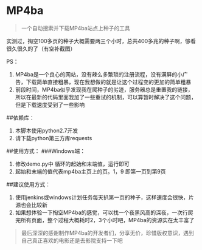 # MP4ba
> 一个自动搜索并下载MP4ba站点上种子的工具

实测过，掏空100多页的种子大概需要两三个小时，总共400多兆的种子啊，够看很久很久的了（有空补截图）

PS：
1. MP4ba是一个良心的网站，没有辣么多繁琐的注册流程，没有满屏的小广告，下载简单直接粗暴，现在我想做的就是让这个过程变的更加的简单粗暴
2. 前段时间，MP4ba似乎发现我在爬种子的劣迹，服务器总是重置我的链接，所以在最新的代码里面我加了一些重试的机制，可以算暂时解决了这个问题，但是下载速度受到了一些影响

##依赖库：
1. 本脚本使用python2.7开发
2. 请下载python第三方库requests 

##使用方式：
###Windows端：
1. 修改demo.py中 循环的起始和末端值，运行即可
2. 起始和末端的值代表mp4ba主页上的页。1，9 即第一页到第9页

##建议使用方式：
1. 使用jenkins或windows计划任务每天扒第一页的种子，这样速度会很快，片源也会比较新
2. 如果想体验一下掏空MP4ba的感觉，可以找一个夜黑风高的深夜，一次行爬完所有页面，整个过程大概耗时2，3个小时吧，MP4ba的资源实在太丰富了

> 最后深深的感谢制作MP4ba的开发者们，分享无价，珍惜版权意识，遇到自己真正喜欢的电影还是去影院支持一下吧

